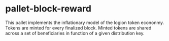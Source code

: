 # pallet-block-reward

This pallet implements the inflationary model of the logion token econonmy. Tokens are minted for every finalized block.
Minted tokens are shared across a set of beneficiaries in function of a given distribution key.
